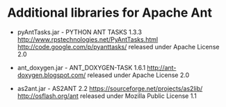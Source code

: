 Additional libraries for Apache Ant
===================================

* pyAntTasks.jar - PYTHON ANT TASKS 1.3.3
  http://www.rpstechnologies.net/PyAntTasks.html
  http://code.google.com/p/pyanttasks/
  released under Apache License 2.0

* ant_doxygen.jar - ANT_DOXYGEN-TASK 1.6.1
  http://ant-doxygen.blogspot.com/
  released under Apache License 2.0

* as2ant.jar - AS2ANT 2.2
  https://sourceforge.net/projects/as2lib/
  http://osflash.org/ant
  released under Mozilla Public License 1.1

